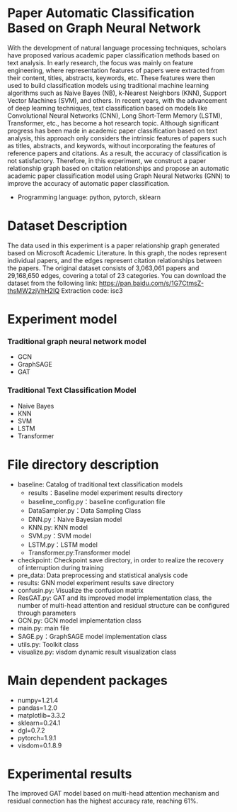 # Paper Automatic Classification Based on Graph Neural Network
  With the development of natural language processing techniques, scholars have proposed various academic paper classification methods based on text analysis. In early research, the focus was mainly on feature engineering, where representation features of papers were extracted from their content, titles, abstracts, keywords, etc. These features were then used to build classification models using traditional machine learning algorithms such as Naive Bayes (NB), k-Nearest Neighbors (KNN), Support Vector Machines (SVM), and others. In recent years, with the advancement of deep learning techniques, text classification based on models like Convolutional Neural Networks (CNN), Long Short-Term Memory (LSTM), Transformer, etc., has become a hot research topic. Although significant progress has been made in academic paper classification based on text analysis, this approach only considers the intrinsic features of papers such as titles, abstracts, and keywords, without incorporating the features of reference papers and citations. As a result, the accuracy of classification is not satisfactory. Therefore, in this experiment, we construct a paper relationship graph based on citation relationships and propose an automatic academic paper classification model using Graph Neural Networks (GNN) to improve the accuracy of automatic paper classification.
  * Programming language: python, pytorch, sklearn
# Dataset Description
  The data used in this experiment is a paper relationship graph generated based on Microsoft Academic Literature. In this graph, the nodes represent individual papers, and the edges represent citation relationships between the papers. The original dataset consists of 3,063,061 papers and 29,168,650 edges, covering a total of 23 categories.
You can download the dataset from the following link: https://pan.baidu.com/s/1G7CtmsZ-thsMW2zjVhH2IQ
Extraction code: isc3
# Experiment model
### Traditional graph neural network model
   * GCN
   * GraphSAGE
   * GAT 
### Traditional Text Classification Model
   * Naive Bayes
   * KNN
   * SVM
   * LSTM
   * Transformer
# File directory description
  * baseline: Catalog of traditional text classification models
      - results：Baseline model experiment results directory
      - baseline_config.py：baseline configuration file
      - DataSampler.py：Data Sampling Class
      - DNN.py：Naive Bayesian model
      - KNN.py: KNN model
      - SVM.py：SVM model
      - LSTM.py：LSTM model
      - Transformer.py:Transformer model
  * checkpoint: Checkpoint save directory, in order to realize the recovery of interruption during training
  * pre_data: Data preprocessing and statistical analysis code
  * results: GNN model experiment results save directory
  * confusin.py: Visualize the confusion matrix
  * ResGAT.py: GAT and its improved model implementation class, the number of multi-head attention and residual structure can be configured through parameters
  * GCN.py: GCN model implementation class
  * main.py: main file
  * SAGE.py：GraphSAGE model implementation class
  * utils.py: Toolkit class
  * visualize.py: visdom dynamic result visualization class
 # Main dependent packages
   * numpy=1.21.4
   * pandas=1.2.0
   * matplotlib=3.3.2
   * sklearn=0.24.1
   * dgl=0.7.2
   * pytorch=1.9.1
   * visdom=0.1.8.9
# Experimental results
  The improved GAT model based on multi-head attention mechanism and residual connection has the highest accuracy rate, reaching 61%.
